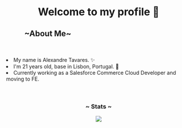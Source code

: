  <h1 align="center">Welcome to my profile 📃 </h1>
 <h2><b>&nbsp&nbsp&nbsp&nbsp&nbsp&nbsp&nbsp&nbsp&nbsp ~About Me~ </b></h2>
 <br>
 <br>
 <li>My name is Alexandre Tavares. ✨</li>
 <li>I'm 21 years old, base in Lisbon, Portugal. 🧷</li>
 <li>Currently working as a Salesforce Commerce Cloud Developer and moving to FE.</li>
 <br>
 <br> 
 <h3 align="center">~ Stats ~</h3>
 <p align="center">
  <img src="https://github-readme-stats.vercel.app/api/top-langs/?username=TheRedCandyy&layout=compact&theme=darcula">
 </p>
 <h2></h2>
